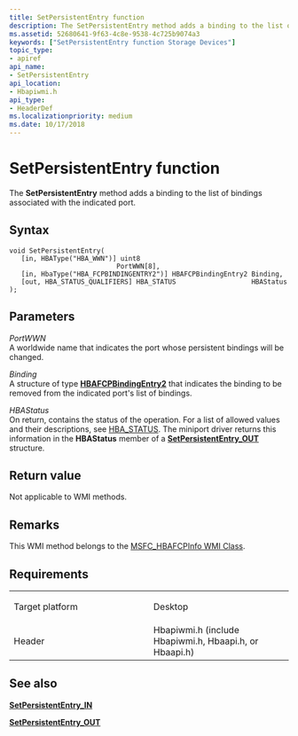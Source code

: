 ```yaml
---
title: SetPersistentEntry function
description: The SetPersistentEntry method adds a binding to the list of bindings associated with the indicated port.
ms.assetid: 52680641-9f63-4c8e-9538-4c725b9074a3
keywords: ["SetPersistentEntry function Storage Devices"]
topic_type:
- apiref
api_name:
- SetPersistentEntry
api_location:
- Hbapiwmi.h
api_type:
- HeaderDef
ms.localizationpriority: medium
ms.date: 10/17/2018
---
```


# SetPersistentEntry function


The **SetPersistentEntry** method adds a binding to the list of bindings associated with the indicated port.

Syntax
------

```ManagedCPlusPlus
void SetPersistentEntry(
   [in, HBAType("HBA_WWN")] uint8                            PortWWN[8],
   [in, HbaType("HBA_FCPBINDINGENTRY2")] HBAFCPBindingEntry2 Binding,
   [out, HBA_STATUS_QUALIFIERS] HBA_STATUS                   HBAStatus
);
```

Parameters
----------

*PortWWN*   
A worldwide name that indicates the port whose persistent bindings will be changed.

*Binding*   
A structure of type [**HBAFCPBindingEntry2**](https://docs.microsoft.com/windows-hardware/drivers/ddi/hbapiwmi/ns-hbapiwmi-_hbafcpbindingentry2) that indicates the binding to be removed from the indicated port's list of bindings.

*HBAStatus*   
On return, contains the status of the operation. For a list of allowed values and their descriptions, see [HBA\_STATUS](hba-status.md). The miniport driver returns this information in the **HBAStatus** member of a [**SetPersistentEntry\_OUT**](https://docs.microsoft.com/windows-hardware/drivers/ddi/hbapiwmi/ns-hbapiwmi-_setpersistententry_out) structure.

Return value
------------

Not applicable to WMI methods.

Remarks
-------

This WMI method belongs to the [MSFC\_HBAFCPInfo WMI Class](msfc-hbafcpinfo-wmi-class.md).

Requirements
------------

<table>
<colgroup>
<col width="50%" />
<col width="50%" />
</colgroup>
<tbody>
<tr class="odd">
<td align="left"><p>Target platform</p></td>
<td align="left">Desktop</td>
</tr>
<tr class="even">
<td align="left"><p>Header</p></td>
<td align="left">Hbapiwmi.h (include Hbapiwmi.h, Hbaapi.h, or Hbaapi.h)</td>
</tr>
</tbody>
</table>

## <span id="see_also"></span>See also


[**SetPersistentEntry\_IN**](https://docs.microsoft.com/windows-hardware/drivers/ddi/hbapiwmi/ns-hbapiwmi-_setpersistententry_in)

[**SetPersistentEntry\_OUT**](https://docs.microsoft.com/windows-hardware/drivers/ddi/hbapiwmi/ns-hbapiwmi-_setpersistententry_out)

 

 






